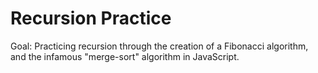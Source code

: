 # Recursion Practice
Goal: Practicing recursion through the creation of a Fibonacci algorithm, 
and the infamous "merge-sort" algorithm in JavaScript.
